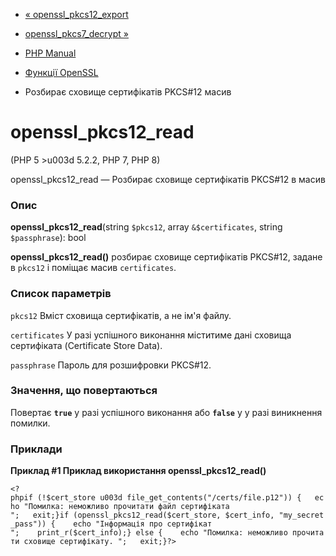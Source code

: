 - [« openssl_pkcs12_export](function.openssl-pkcs12-export.md)
- [openssl_pkcs7_decrypt »](function.openssl-pkcs7-decrypt.md)

- [PHP Manual](index.md)
- [Функції OpenSSL](ref.openssl.md)
- Розбирає сховище сертифікатів PKCS#12 масив

# openssl_pkcs12_read

(PHP 5 \>u003d 5.2.2, PHP 7, PHP 8)

openssl_pkcs12_read — Розбирає сховище сертифікатів PKCS#12 в масив

### Опис

**openssl_pkcs12_read**(string `$pkcs12`, array `&$certificates`, string
`$passphrase`): bool

**openssl_pkcs12_read()** розбирає сховище сертифікатів PKCS#12,
задане в `pkcs12` і поміщає масив `certificates`.

### Список параметрів

`pkcs12`
Вміст сховища сертифікатів, а не ім'я файлу.

`certificates`
У разі успішного виконання міститиме дані сховища
сертифіката (Certificate Store Data).

`passphrase`
Пароль для розшифровки PKCS#12.

### Значення, що повертаються

Повертає **`true`** у разі успішного виконання або **`false`** у
у разі виникнення помилки.

### Приклади

**Приклад #1 Приклад використання **openssl_pkcs12_read()****

` <?phpif (!$cert_store u003d file_get_contents("/certs/file.p12")) {   echo "Помилка: неможливо прочитати файл сертифіката
";   exit;}if (openssl_pkcs12_read($cert_store, $cert_info, "my_secret_pass")) {    echo "Інформація про сертифікат
";    print_r($cert_info);} else {    echo "Помилка: неможливо прочитати сховище сертифікату.
";   exit;}?> `
